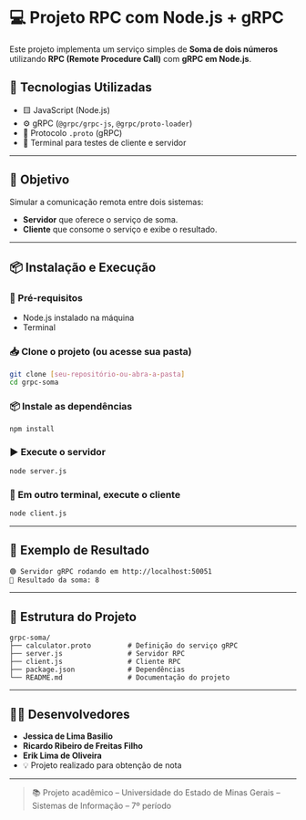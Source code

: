 
# 💻 Projeto RPC com Node.js + gRPC


Este projeto implementa um serviço simples de **Soma de dois números** utilizando
 **RPC (Remote Procedure Call)** com **gRPC em Node.js**.



## 🚀 Tecnologias Utilizadas

- 🟨 JavaScript (Node.js)
- ⚙️ gRPC (`@grpc/grpc-js`, `@grpc/proto-loader`)
- 📄 Protocolo `.proto` (gRPC)
- 🧪 Terminal para testes de cliente e servidor

---

## 🧠 Objetivo

Simular a comunicação remota entre dois sistemas:

- **Servidor** que oferece o serviço de soma.
- **Cliente** que consome o serviço e exibe o resultado.

---

## 📦 Instalação e Execução

### 🔧 Pré-requisitos
- Node.js instalado na máquina
- Terminal

### 📥 Clone o projeto (ou acesse sua pasta)

```bash
git clone [seu-repositório-ou-abra-a-pasta]
cd grpc-soma
````

### 📦 Instale as dependências

```bash
npm install
```

### ▶️ Execute o servidor

```bash
node server.js
```

### 💬 Em outro terminal, execute o cliente

```bash
node client.js
```

---

## 🔢 Exemplo de Resultado

```bash
🟢 Servidor gRPC rodando em http://localhost:50051
🔢 Resultado da soma: 8
```

---

## 📂 Estrutura do Projeto

```
grpc-soma/
├── calculator.proto         # Definição do serviço gRPC
├── server.js                # Servidor RPC
├── client.js                # Cliente RPC
├── package.json             # Dependências
└── README.md                # Documentação do projeto
```

---

## 👩‍💻 Desenvolvedores

* **Jessica de Lima Basilio**
* **Ricardo Ribeiro de Freitas Filho**
* **Erik Lima de Oliveira**
* 💡 Projeto realizado para obtenção de nota


---

> 📚 Projeto acadêmico – Universidade do Estado de Minas Gerais – Sistemas de Informação – 7º período
